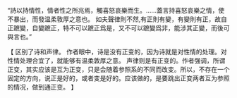 “詩以持情性，情者性之所兆焉，觸喜怒哀樂而生。……蓋言持喜怒哀樂之情，使不暴出，而發温柔敦厚之意也。
如夫聲律則不然,有正則有變，有變則有正，故自正蹠變，自變蹠正，特不可以蹠正爲是，又不可以蹠變爲非，能涉其正變，而後可與言也。”

【
区别了诗和声律。
作者眼中，诗是没有正变的，因为诗就是对性情的处理。对性情处理合宜了，就能够有温柔敦厚之意。
声律则是有正变的。作者强调，所谓正变，其实应该是互为正变，只是会随着参照系的不同而改变。所以，不存在一个固定的方向，说正是好的，或者变是好的。应该做的，是要跳出正变两者互为参照的情况，做到通正变。
】